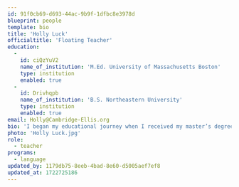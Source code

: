 ```yaml
---
id: 91f0cb69-d693-44ac-9b9f-1dfbc8e3978d
blueprint: people
template: bio
title: 'Holly Luck'
officialtitle: 'Floating Teacher'
education:
  -
    id: ciQzYuV2
    name_of_institution: 'M.Ed. University of Massachusetts Boston'
    type: institution
    enabled: true
  -
    id: Drivhqpb
    name_of_institution: 'B.S. Northeastern University'
    type: institution
    enabled: true
email: Holly@Cambridge-Ellis.org
bio: 'I began my educational journey when I received my master’s degree and MA DESE license in 1998 and have been teaching children of various ages ever since. I enjoy the preschool age the most and have ample experience with 3–5 year-olds. I love connecting with young children through nature and engaging their learning through hands-on, play-based curriculum. Outside of school, I spend time near the ocean in Revere with my life partner John. My interests are gardening, cooking, yoga, planning vacations, and backyard gatherings.'
photo: 'Holly Luck.jpg'
role:
  - teacher
programs:
  - language
updated_by: 1179db75-8eeb-4bad-8e60-d5005aef7ef8
updated_at: 1722725186
---
```

